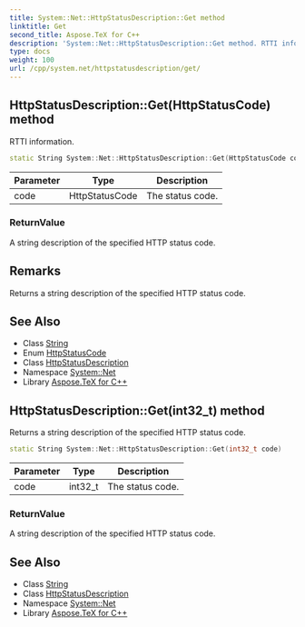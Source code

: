 ```yaml
---
title: System::Net::HttpStatusDescription::Get method
linktitle: Get
second_title: Aspose.TeX for C++
description: 'System::Net::HttpStatusDescription::Get method. RTTI information in C++.'
type: docs
weight: 100
url: /cpp/system.net/httpstatusdescription/get/
---
```

## HttpStatusDescription::Get(HttpStatusCode) method


RTTI information.

```cpp
static String System::Net::HttpStatusDescription::Get(HttpStatusCode code)
```


| Parameter | Type | Description |
| --- | --- | --- |
| code | HttpStatusCode | The status code. |

### ReturnValue

A string description of the specified HTTP status code.
## Remarks


Returns a string description of the specified HTTP status code. 
## See Also

* Class [String](../../../system/string/)
* Enum [HttpStatusCode](../../httpstatuscode/)
* Class [HttpStatusDescription](../)
* Namespace [System::Net](../../)
* Library [Aspose.TeX for C++](../../../)
## HttpStatusDescription::Get(int32_t) method


Returns a string description of the specified HTTP status code.

```cpp
static String System::Net::HttpStatusDescription::Get(int32_t code)
```


| Parameter | Type | Description |
| --- | --- | --- |
| code | int32_t | The status code. |

### ReturnValue

A string description of the specified HTTP status code.

## See Also

* Class [String](../../../system/string/)
* Class [HttpStatusDescription](../)
* Namespace [System::Net](../../)
* Library [Aspose.TeX for C++](../../../)
